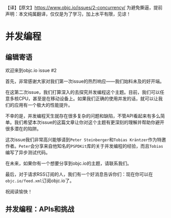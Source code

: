 【译】【原文】https://www.objc.io/issues/2-concurrency/
为避免撕逼，提前声明：本文纯属翻译，仅仅是为了学习，加上水平有限，见谅！

# 并发编程

## 编辑寄语

欢迎来到objc.io issue #2

首先，非常感谢大家对我们第一次issue的热烈响应——我们始料未及的好开端。

在这第二次issue，我们打算深入的去探究并发编程这个主题。目前，我们可以任意多核CPU，甚至是在移动设备上。如果我们正确的使用并发的话，就可以让我们的应用有一个极大的性能提升。

不幸的是，并发编程天生就存在很多复杂的问题和缺陷，不管API看起来有多么简单。我们希望本次issue的这篇文章让你对这个主题有更深刻的理解并帮助你避开很多潜在的陷阱。

这次issue我们非常高兴能够请到`Peter Steinberger`和`Tobias Kräntzer`作为特邀作者。`Peter`会分享来自他知名的`PSPDKit`库的关于并发编程的经验，而且`Tobias`编写了异步测试代码。

在未来，如果你有一个想要分享到objc.io的主题，请联系我们。

最后，对于请求RSS订阅的人，我们有一个好消息告诉你们：现在你可以在`objc.io/feed.xml`订阅objc.io了。

祝阅读愉快！


## 并发编程：APIs和挑战


